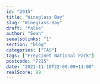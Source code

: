 ```yaml
---
id: "2015"
title: "Wineglass Bay"
slug: "Wineglass-Bay"
draft: "false"
author: "Sean"
seealsolinks: "1"
section: "blog"
categories: ["TAS"]
tags: ["Freycinet National Park"]
postcode: "7215"
date: "2021-11-10T22:00:09+11:00"
realScore: 99
---
```

